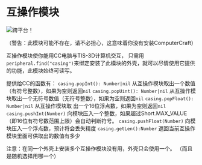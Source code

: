 # 互操作模块
![跨平台！](item:tisstring:interop_module)

（警告：此模块可能不存在，请不必担心，这意味着你没有安装ComputerCraft）

互操作模块使你能用CC电脑与TIS-3D计算机交互， 只需用`peripheral.find("casing")`来绑定安装了此模块的外壳，就可以尽情使用它提供的功能，此模块始终可读写。

提供给CC的函数有：
`casing.popInt(): Number|nil`
从互操作模块取出一个数值（有符号整数），如果为空则返回`nil`
`casing.popUint(): Number|nil`
从互操作模块取出一个无符号数值（无符号整数），如果为空则返回`nil`
`casing.popFloat(): Number|nil`
从互操作模块取 出一个16位浮点数，如果为空则返回`nil`
`casing.pushInt(Number)`
向模块压入一个整数，如果超过Short.MAX_VALUE（即16位有符号数范围上限）会自动判断符号。
`casing.pushFloat(Number)`
向模块压入一个浮点数，预计将会丢失精度
`casing.getLen():Number`
返回当前互操作模块里面可供取出的数值有多少

注意：在同一个外壳上安装多个互操作模块没有用，外壳只会使用一个。
（而且是随机选择用哪一个）

